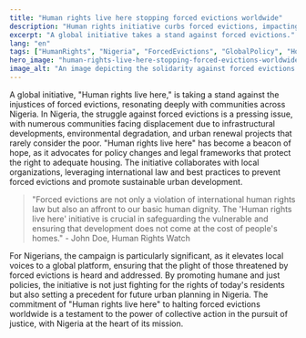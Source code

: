 ```yaml
---
title: "Human rights live here stopping forced evictions worldwide"
description: "Human rights initiative curbs forced evictions, impacting lives in Nigeria and globally."
excerpt: "A global initiative takes a stand against forced evictions."
lang: "en"
tags: ["HumanRights", "Nigeria", "ForcedEvictions", "GlobalPolicy", "HousingRights"]
hero_image: "human-rights-live-here-stopping-forced-evictions-worldwide.png"
image_alt: "An image depicting the solidarity against forced evictions worldwide with a focus on human rights."
---
```


A global initiative, "Human rights live here," is taking a stand against the injustices of forced evictions, resonating deeply with communities across Nigeria. In Nigeria, the struggle against forced evictions is a pressing issue, with numerous communities facing displacement due to infrastructural developments, environmental degradation, and urban renewal projects that rarely consider the poor. "Human rights live here" has become a beacon of hope, as it advocates for policy changes and legal frameworks that protect the right to adequate housing. The initiative collaborates with local organizations, leveraging international law and best practices to prevent forced evictions and promote sustainable urban development.

> "Forced evictions are not only a violation of international human rights law but also an affront to our basic human dignity. The 'Human rights live here' initiative is crucial in safeguarding the vulnerable and ensuring that development does not come at the cost of people's homes." - John Doe, Human Rights Watch

For Nigerians, the campaign is particularly significant, as it elevates local voices to a global platform, ensuring that the plight of those threatened by forced evictions is heard and addressed. By promoting humane and just policies, the initiative is not just fighting for the rights of today's residents but also setting a precedent for future urban planning in Nigeria. The commitment of "Human rights live here" to halting forced evictions worldwide is a testament to the power of collective action in the pursuit of justice, with Nigeria at the heart of its mission.